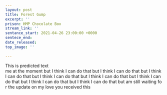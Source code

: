 ```yaml
---
layout: post
title: Forest Gump
excerpt: ''
prison: HMP Chocolate Box
stream_link: ''
sentance_start: 2021-04-26 23:00:00 +0000
sentece_end: 
date_released: 
top_image: ''

---
```

This is predicted text me at the moment but I think I can do that but I think I can do that but I think I can do that but I think I can do that but I think I can do that but I think I can do that but I think I can do that but I think I can do that but am still waiting for the update on my love you received this